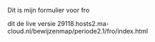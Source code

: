 Dit is mijn formulier voor fro

dit de live versie  29118.hosts2.ma-cloud.nl/bewijzenmap/periode2.1/fro/index.html
